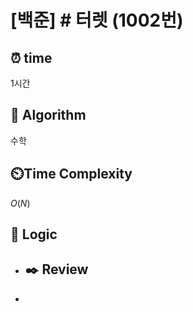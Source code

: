 # [백준] # 터렛 (1002번)

## ⏰  **time**

1시간

## :pushpin: **Algorithm**

수학

## ⏲️**Time Complexity**

$O(N)$

## :round_pushpin: **Logic**

- ## :black_nib: **Review**

- 
